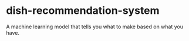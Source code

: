 # dish-recommendation-system
A machine learning model that tells you what to make based on what you have.
